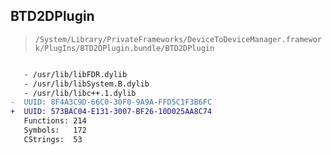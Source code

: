 ## BTD2DPlugin

> `/System/Library/PrivateFrameworks/DeviceToDeviceManager.framework/PlugIns/BTD2DPlugin.bundle/BTD2DPlugin`

```diff

   - /usr/lib/libFDR.dylib
   - /usr/lib/libSystem.B.dylib
   - /usr/lib/libc++.1.dylib
-  UUID: 8F4A3C9D-66C0-30F0-9A9A-FFD5C1F3B6FC
+  UUID: 573BAC04-E131-3007-BF26-10D025AA8C74
   Functions: 214
   Symbols:   172
   CStrings:  53

```
